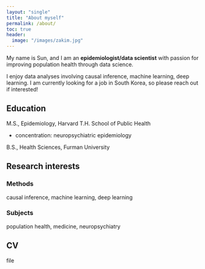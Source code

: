 ```yaml
---
layout: "single"
title: "About myself"
permalink: /about/
toc: true
header:
  image: "/images/zakim.jpg"
---
```

My name is Sun, and I am an **epidemiologist/data scientist** with passion for improving population health through data science.

I enjoy data analyses involving causal inference, machine learning, deep learning. I am currently looking for a job in South Korea, so please reach out if interested!

## Education
M.S., Epidemiology, Harvard T.H. School of Public Health
- concentration: neuropsychiatric epidemiology

B.S., Health Sciences, Furman University

## Research interests
### Methods
causal inference, machine learning, deep learning
### Subjects
population health, medicine, neuropsychiatry

## CV
file


